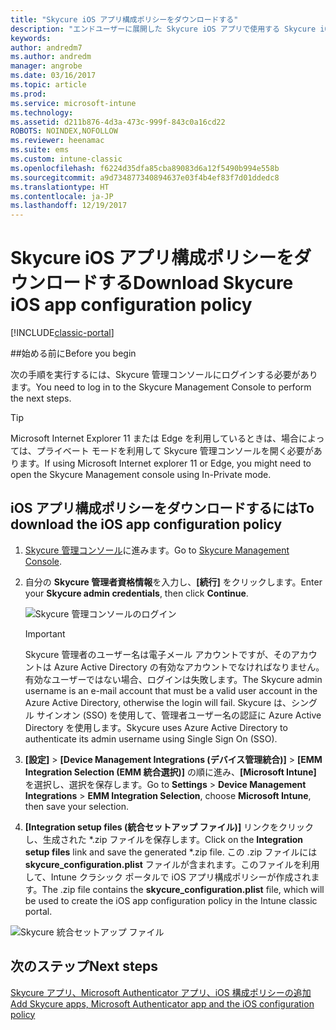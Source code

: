 ```yaml
---
title: "Skycure iOS アプリ構成ポリシーをダウンロードする"
description: "エンドユーザーに展開した Skycure iOS アプリで使用する Skycure iOS アプリ構成ポリシーをダウンロードします。"
keywords: 
author: andredm7
ms.author: andredm
manager: angrobe
ms.date: 03/16/2017
ms.topic: article
ms.prod: 
ms.service: microsoft-intune
ms.technology: 
ms.assetid: d211b876-4d3a-473c-999f-843c0a16cd22
ROBOTS: NOINDEX,NOFOLLOW
ms.reviewer: heenamac
ms.suite: ems
ms.custom: intune-classic
ms.openlocfilehash: f6224d35dfa85cba89083d6a12f5490b994e558b
ms.sourcegitcommit: a9d734877340894637e03f4b4ef83f7d01ddedc8
ms.translationtype: HT
ms.contentlocale: ja-JP
ms.lasthandoff: 12/19/2017
---
```

# <a name="download-skycure-ios-app-configuration-policy"></a><span data-ttu-id="d195f-103">Skycure iOS アプリ構成ポリシーをダウンロードする</span><span class="sxs-lookup"><span data-stu-id="d195f-103">Download Skycure iOS app configuration policy</span></span>

[!INCLUDE[classic-portal](../includes/classic-portal.md)]

##<a name="before-you-begin"></a><span data-ttu-id="d195f-104">始める前に</span><span class="sxs-lookup"><span data-stu-id="d195f-104">Before you begin</span></span>

<span data-ttu-id="d195f-105">次の手順を実行するには、Skycure 管理コンソールにログインする必要があります。</span><span class="sxs-lookup"><span data-stu-id="d195f-105">You need to log in to the Skycure Management Console to perform the next steps.</span></span>

> [!TIP] 
> <span data-ttu-id="d195f-106">Microsoft Internet Explorer 11 または Edge を利用しているときは、場合によっては、プライベート モードを利用して Skycure 管理コンソールを開く必要があります。</span><span class="sxs-lookup"><span data-stu-id="d195f-106">If using Microsoft Internet explorer 11 or Edge, you might need to open the Skycure Management console using In-Private mode.</span></span>

## <a name="to-download-the-ios-app-configuration-policy"></a><span data-ttu-id="d195f-107">iOS アプリ構成ポリシーをダウンロードするには</span><span class="sxs-lookup"><span data-stu-id="d195f-107">To download the iOS app configuration policy</span></span>

1.  <span data-ttu-id="d195f-108">[Skycure 管理コンソール](https://aad.skycure.com)に進みます。</span><span class="sxs-lookup"><span data-stu-id="d195f-108">Go to [Skycure Management Console](https://aad.skycure.com).</span></span>

2.  <span data-ttu-id="d195f-109">自分の **Skycure 管理者資格情報**を入力し、**[続行]** をクリックします。</span><span class="sxs-lookup"><span data-stu-id="d195f-109">Enter your **Skycure admin credentials**, then click **Continue**.</span></span>

    ![Skycure 管理コンソールのログイン](../media/mtp/skycure-ios-app-1.png)

    > [!IMPORTANT] 
    > <span data-ttu-id="d195f-111">Skycure 管理者のユーザー名は電子メール アカウントですが、そのアカウントは Azure Active Directory の有効なアカウントでなければなりません。有効なユーザーではない場合、ログインは失敗します。</span><span class="sxs-lookup"><span data-stu-id="d195f-111">The Skycure admin username is an e-mail account that must be a valid user account in the Azure Active Directory, otherwise the login will fail.</span></span> <span data-ttu-id="d195f-112">Skycure は、シングル サインオン (SSO) を使用して、管理者ユーザー名の認証に Azure Active Directory を使用します。</span><span class="sxs-lookup"><span data-stu-id="d195f-112">Skycure uses Azure Active Directory to authenticate its admin username using Single Sign On (SSO).</span></span>

3.  <span data-ttu-id="d195f-113">**[設定]** &gt; **[Device Management Integrations (デバイス管理統合)]** &gt; **[EMM Integration Selection (EMM 統合選択)]** の順に進み、**[Microsoft Intune]** を選択し、選択を保存します。</span><span class="sxs-lookup"><span data-stu-id="d195f-113">Go to **Settings** &gt; **Device Management Integrations** &gt; **EMM Integration Selection**, choose **Microsoft Intune**, then save your selection.</span></span>

2.  <span data-ttu-id="d195f-114">**[Integration setup files (統合セットアップ ファイル)]** リンクをクリックし、生成された \*.zip ファイルを保存します。</span><span class="sxs-lookup"><span data-stu-id="d195f-114">Click on the **Integration setup files** link and save the generated \*.zip file.</span></span> <span data-ttu-id="d195f-115">この .zip ファイルには **skycure\_configuration.plist** ファイルが含まれます。このファイルを利用して、Intune クラシック ポータルで iOS アプリ構成ポリシーが作成されます。</span><span class="sxs-lookup"><span data-stu-id="d195f-115">The .zip file contains the **skycure\_configuration.plist** file, which will be used to create the iOS app configuration policy in the Intune classic portal.</span></span>

![Skycure 統合セットアップ ファイル](../media/mtp/skycure-ios-app-2.png)

## <a name="next-steps"></a><span data-ttu-id="d195f-117">次のステップ</span><span class="sxs-lookup"><span data-stu-id="d195f-117">Next steps</span></span>

[<span data-ttu-id="d195f-118">Skycure アプリ、Microsoft Authenticator アプリ、iOS 構成ポリシーの追加</span><span class="sxs-lookup"><span data-stu-id="d195f-118">Add Skycure apps, Microsoft Authenticator app and the iOS configuration policy</span></span>](/intune-classic/deploy-use/add-skycure-apps-microsoft-authenticator-and-ios-app-configuration-policy)
